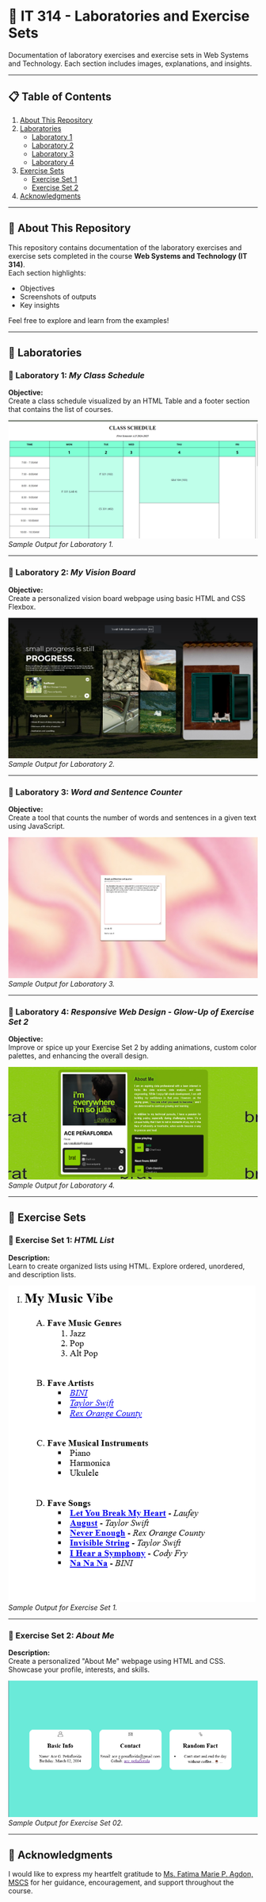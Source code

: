 # 🌟 IT 314 - Laboratories and Exercise Sets

Documentation of laboratory exercises and exercise sets in Web Systems and Technology. Each section includes images, explanations, and insights.

---

## 📋 Table of Contents

1. [About This Repository](https://github.com/AcePenaflorida/PenafloridaAceCS3103_WSTactivities?tab=readme-ov-file#-about-this-repository)
2. [Laboratories](https://github.com/AcePenaflorida/PenafloridaAceCS3103_WSTactivities?tab=readme-ov-file#-laboratories)  
   - [Laboratory 1](https://github.com/AcePenaflorida/PenafloridaAceCS3103_WSTactivities?tab=readme-ov-file#-laboratory-1-my-class-schedule)  
   - [Laboratory 2](https://github.com/AcePenaflorida/PenafloridaAceCS3103_WSTactivities?tab=readme-ov-file#-laboratory-2-my-vision-board)
   - [Laboratory 3](https://github.com/AcePenaflorida/PenafloridaAceCS3103_WSTactivities?tab=readme-ov-file#-laboratory-3-word-and-sentence-counter) 
   - [Laboratory 4](https://github.com/AcePenaflorida/PenafloridaAceCS3103_WSTactivities?tab=readme-ov-file#-laboratory-4-responsive-web-design---glow-up-of-exercise-set-2)
3. [Exercise Sets](https://github.com/AcePenaflorida/PenafloridaAceCS3103_WSTactivities?tab=readme-ov-file#-exercise-sets) 
   - [Exercise Set 1](https://github.com/AcePenaflorida/PenafloridaAceCS3103_WSTactivities?tab=readme-ov-file#-exercise-set-1-html-list)
   - [Exercise Set 2](https://github.com/AcePenaflorida/PenafloridaAceCS3103_WSTactivities?tab=readme-ov-file#-exercise-set-2-about-me)
4. [Acknowledgments](https://github.com/AcePenaflorida/PenafloridaAceCS3103_WSTactivities?tab=readme-ov-file#-acknowledgments)

---

## 📖 About This Repository

This repository contains documentation of the laboratory exercises and exercise sets completed in the course **Web Systems and Technology (IT 314)**.  
Each section highlights:  
- Objectives  
- Screenshots of outputs  
- Key insights  

Feel free to explore and learn from the examples!

---

## 🧪 Laboratories

### 🔬 Laboratory 1: *My Class Schedule*

**Objective:**  
Create a class schedule visualized by an HTML Table and a footer section that contains the list of courses.

![Sample Image](Laboratory%20Activities/Laboratory%20Activity%201%20-%2005-09-2024/lab1-output.png)  
*Sample Output for Laboratory 1.*


---

### 🔬 Laboratory 2: *My Vision Board*

**Objective:**  
Create a personalized vision board webpage using basic HTML and CSS Flexbox.

![Sample Image](Laboratory%20Activities/Laboratory%20Activity%202%20-%2003-10-2024/visionboard-output.png)
*Sample Output for Laboratory 2.*

---

### 🔬 Laboratory 3: *Word and Sentence Counter*

**Objective:**  
Create a tool that counts the number of words and sentences in a given text using JavaScript.

![Sample Image](Laboratory%20Activities/Laboratory%20Activity%203%20-%2019-11-2024/word-sentence-ctr-output.png) 
*Sample Output for Laboratory 3.*

---

### 🔬 Laboratory 4: *Responsive Web Design - Glow-Up of Exercise Set 2*

**Objective:**  
Improve or spice up your Exercise Set 2 by adding animations, custom color palettes, and enhancing the overall design.

![Sample Image](Laboratory%20Activities/Laboratory%20Activity%204%20-%2028-11-2024/personal-page-output..png) 
*Sample Output for Laboratory 4.*

---

## 🚀 Exercise Sets

### 📌 Exercise Set 1: *HTML List*

**Description:**  
Learn to create organized lists using HTML. Explore ordered, unordered, and description lists.

![Sample Image](Exercise%20Sets/Exercise%20Set%201/ES1--output.png)  
*Sample Output for Exercise Set 1.*

---

### 📌 Exercise Set 2: *About Me*

**Description:**  
Create a personalized "About Me" webpage using HTML and CSS. Showcase your profile, interests, and skills.

![Sample Image](Exercise%20Sets/Exercise%20Set%2002/ES2-output.png)  
*Sample Output for Exercise Set 02.*

---

## 🙌 Acknowledgments

I would like to express my heartfelt gratitude to [Ms. Fatima Marie P. Agdon, MSCS](https://github.com/marieemoiselle) for her guidance, encouragement, and support throughout the course.

